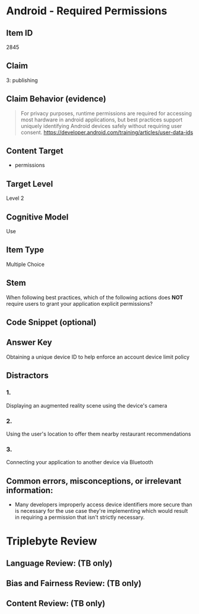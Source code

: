 # Android - Required Permissions

## Item ID
2845

## Claim
3: publishing

## Claim Behavior (evidence)
> For privacy purposes, runtime permissions are required for accessing most hardware in android applications, but best practices support uniquely identifying Android devices safely without requiring user consent. https://developer.android.com/training/articles/user-data-ids

## Content Target
- permissions

## Target Level
Level 2

## Cognitive Model
Use

## Item Type
Multiple Choice

## Stem
When following best practices, which of the following actions does **NOT** require users to grant your application explicit permissions?

## Code Snippet (optional)

## Answer Key
Obtaining a unique device ID to help enforce an account device limit policy

## Distractors
### 1.
Displaying an augmented reality scene using the device's camera

### 2.
Using the user's location to offer them nearby restaurant recommendations

### 3.
Connecting your application to another device via Bluetooth

## Common errors, misconceptions, or irrelevant information:
- Many developers improperly access device identifiers more secure than is necessary for the use case they're implementing which would result in requiring a permission that isn't strictly necessary.

# Triplebyte Review

## Language Review: (TB only)

## Bias and Fairness Review: (TB only)

## Content Review: (TB only)
